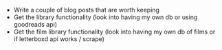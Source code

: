 - Write a couple of blog posts that are worth keeping
- Get the library functionality (look into having my own db or using goodreads api)
- Get the film library functionality (look into having my own db of films or if letterboxd api works / scrape)
